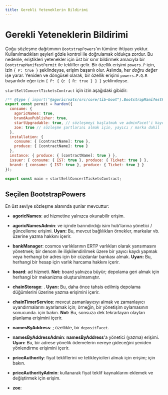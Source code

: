```yaml
---
title: Gerekli Yeteneklerin Bildirimi
---
```


# Gerekli Yeteneklerin Bildirimi

Çoğu sözleşme dağıtımının `BootstrapPowers`'ın tümüne ihtiyacı yoktur. Kullanılmadıkları şeyleri gözle kontrol ile doğrulamak oldukça zordur. Bu nedenle, eriştikleri yetenekler için üst bir sınır bildirmek amacıyla bir `BootstrapManifestPermit` ile teklifler gelir. Bir özellik erişimi `powers.P` için, izin `{ P: true }` şeklindeyse, erişim başarılı olur. Aslında, her _doğru değer_ işe yarar. Yeniden ve döngüsel olarak, bir özellik erişimi `powers.P.Q.R` başarılıdır eğer izin `{ P: { Q: { R: true } } }` şeklindeyse.

`startSellConcertTicketsContract` için izin aşağıdaki gibidir:

```js
/** @type { import("@agoric/vats/src/core/lib-boot").BootstrapManifestPermit } */
export const permit = harden({
  consume: {
    agoricNames: true,
    brandAuxPublisher: true,
    startUpgradable: true, // sözleşmeyi başlatmak ve adminFacet'i kaydetmek için
    zoe: true // sözleşme şartlarını almak için, yayıcı / marka dahil
  },
  installation: {
    consume: { [contractName]: true },
    produce: { [contractName]: true }
  },
  instance: { produce: { [contractName]: true } },
  issuer: { consume: { IST: true }, produce: { Ticket: true } },
  brand: { consume: { IST: true }, produce: { Ticket: true } }
});

export const main = startSellConcertTicketsContract;
```

## Seçilen BootstrapPowers

En üst seviye sözleşme alanında şunlar mevcuttur:

- **agoricNames**:  ad hizmetine yalnızca okunabilir erişim.

- **agoricNamesAdmin**:  ve içinde barındırdığı isim hub'larına yönetici / güncelleme erişimi.
  **Uyarı:** Bu, mevcut bağlılıkları örnekler, markalar vb. üzerine yazma hakkını içerir.

- **bankManager**: cosmos varlıklarının ERTP varlıkları olarak yansımasını yönetmek; bir denom ile ilişkilendirilmek üzere bir yayıcı kaydı yapmak veya herhangi bir adres için bir cüzdanlar bankası almak. **Uyarı:** Bu, herhangi bir hesap için varlık harcama hakkını içerir.

- **board**:  ad hizmeti.
  **Not:** board yalnızca büyür; depolama geri almak için herhangi bir mekanizma oluşturulmamıştır.

- **chainStorage**: .
  **Uyarı:** Bu, daha önce tahsis edilmiş depolama düğümlerini üzerine yazma erişimini içerir.

- **chainTimerService**: mevcut zamanlayıcıyı almak ve zamanlayıcı uyandırmalarını ayarlamak için; örneğin, bir yönetişim oylamasının sonucunda.
   için bakın.
  **Not:** Bu, sonsuza dek tekrarlayan olayları planlama erişimini içerir.

- **namesByAddress**: ; özellikle, bir `depositFacet`.

- **namesByAddressAdmin**: **namesByAddress**'a yönetici (yazma) erişimi.
  **Uyarı:** Bu, bir adrese yönelik ödemelerin nereye gideceğini yeniden yönlendirme erişimini içerir.

- **priceAuthority**: fiyat tekliflerini ve tetikleyicileri almak için erişim;  için bakın.

- **priceAuthorityAdmin**:  kullanarak fiyat teklif kaynaklarını eklemek ve değiştirmek için erişim.

- **zoe**: 